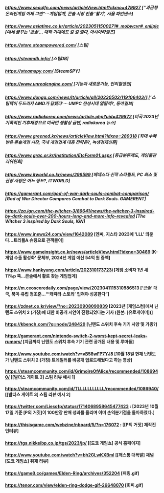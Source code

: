 ##### https://www.seoulfn.com/news/articleView.html?idxno=479927 ["과금형 온라인게임 이제 그만"···게임업계, 콘솔 시장 진출 '활기', 서울 파인낸스]
##### https://www.asiatime.co.kr/article/20230511500271#_mobwcvr#_enliple [대세 꿈꾸는 ‘콘솔’… 대작 기대에도 갈 길 멀다, 아시아타임즈]
##### https://store.steampowered.com/ [스팀]
##### https://steamdb.info/ [스팀DB]
##### https://steamspy.com/ [SteamSPY]
##### https://www.unrealengine.com/ [기능과 새로운기능, 언리얼엔진]
##### https://www.donga.com/news/It/article/all/20230502/119106403/1 ['스팀덱이 두드리자 AMD가 답했다'··· UMPC 전성시대 열릴까?, 동아일보]
##### https://www.radiokorea.com/news/article.php?uid=429872 [미국 2023년 기록적인 기후재앙으로 미국민 생활상 급변, radiokorea 뉴스]
##### https://www.greened.kr/news/articleView.html?idxno=289318 [최대 수혜 받은 콘솔게임 시장, 국내 게임업계 대응 전략은?, 녹생경제신문]
##### https://www.grac.or.kr/Institution/EtcForm01.aspx [등급분류제도, 게임물관리위원회]
##### https://www.itworld.co.kr/news/299599 [베데스다 신작 스타필드, PC 최소 및 권장 사양은 어느 정도?, ITWORLD]
##### https://gamerant.com/god-of-war-dark-souls-combat-comparison/ [God of War Director Compares Combat to Dark Souls. GAMERENT]
##### https://za.ign.com/the-witcher-3/89641/news/the-witcher-3-inspired-by-dark-souls-over-200-hours-long-and-more-info-revealed [The Witcher 3 inspired by Dark Souls, IGN]

#### https://www.inews24.com/view/1642089 [엔씨, 지스타 2023에 'LLL' 띄운다…트리플A 슈팅으로 관객몰이]
#### https://www.gameinsight.co.kr/news/articleView.html?idxno=30469 [K-게임 수출 활성화' 문체부, 2024년 게임 예산 54억 원 증액]
#### https://www.hankyung.com/article/202310173723i [게임 소비자 1년 새 11%p 뚝…콘솔에서 활로 찾는 게임업계]
#### https://m.ceoscoredaily.com/page/view/2023041115310586513 [‘콘솔’ 대국, 북미·유럽 정조준…“‘캐릭터·스토리’ 입혀야 성공한다”]

#### https://zdnet.co.kr/view/?no=20230908090839 [2023년 [게임스컴]에서 닌텐도 스위치 2 (가칭)에 대한 비공개 시연이 진행되었다는 기사 (원본: [유로게이머])]
#### https://kbench.com/?q=node/248429 [닌텐도 스위치 후속 기기 사양 및 기종?]
#### https://gamerant.com/nintendo-switch-2-worst-kept-secret-leaks-rumors/ [지금까지 닌텐도 스위치 후속 기기 관련 공개된 내용 및 루머들]
#### https://www.youtube.com/watch?v=vB58wFP7YJ8 [10월 18일 현재 닌텐도가 닌텐도 스위치 2 (가칭) 트레일러를 비공개 업로드해뒀다고 하는 영상]

#### https://steamcommunity.com/id/GrimoireOfAlice/recommended/1086940/ [[발더스 게이트 3] 스팀 리뷰 예시 1]
#### https://steamcommunity.com/id/TLLLLLLLLLLL/recommended/1086940/ [[발더스 게이트 3] 스팀 리뷰 예시 2]

#### https://twitter.com/Liesofp/status/1714068958645477423 : [2023년 10월 17일 기준 [P의 거짓]이 100만장 판매 성과를 올리며 이미 손익분기점을 돌파하였다.] 
####  https://thisisgame.com/webzine/nboard/5/?n=176072 : [[P의 거짓] 제작진 인터뷰]

#### https://tgs.nikkeibp.co.jp/tgs/2023/jp/ [[도쿄 게임쇼] 공식 홈페이지]
#### https://www.youtube.com/watch?v=bh2GLwKXBmI [[깨스통 대폭발] 채널 [도쿄 게임쇼] 취재 리뷰]

#### https://game8.co/games/Elden-Ring/archives/352204 [패링.gif]
#### https://tenor.com/view/elden-ring-dodge-gif-26648070 [회피.gif]
